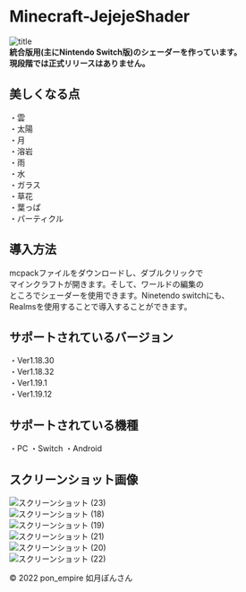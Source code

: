 # Minecraft-JejejeShader
![title](https://user-images.githubusercontent.com/87007186/174525515-d4fb6a19-7c2b-44b7-adf1-8403e0c3614b.png)  
**統合版用(主にNintendo Switch版)のシェーダーを作っています。  
現段階では正式リリースはありません。**
## 美しくなる点
・雲  
・太陽  
・月  
・溶岩  
・雨  
・水  
・ガラス  
・草花  
・葉っぱ  
・パーティクル
## 導入方法
mcpackファイルをダウンロードし、ダブルクリックで  
マインクラフトが開きます。そして、ワールドの編集の  
ところでシェーダーを使用できます。Ninetendo switchにも、  
Realmsを使用することで導入することができます。  
## サポートされているバージョン
・Ver1.18.30  
・Ver1.18.32  
・Ver1.19.1  
・Ver1.19.12
## サポートされている機種
・PC ・Switch ・Android
## スクリーンショット画像  
![スクリーンショット (23)](https://user-images.githubusercontent.com/87007186/174552016-932561cd-3064-4726-8781-d8d9daecbc1d.png)  
![スクリーンショット (18)](https://user-images.githubusercontent.com/87007186/174552031-188c62aa-5439-485f-be18-b42f7da33281.png)  
![スクリーンショット (19)](https://user-images.githubusercontent.com/87007186/174552045-0b60c84d-d0e4-4cf1-954a-6a4fe3f8f9c0.png)  
![スクリーンショット (21)](https://user-images.githubusercontent.com/87007186/174552056-a5e66ba6-1cef-45f5-a4c9-342482b9f8fc.png)  
![スクリーンショット (20)](https://user-images.githubusercontent.com/87007186/174552068-cb930b06-1bde-4b89-ae6f-922946598fcf.png)  
![スクリーンショット (22)](https://user-images.githubusercontent.com/87007186/174552086-14e80992-0eb8-4b7b-934d-8ac3aca685cc.png)  

© 2022 pon_empire 如月ぽんさん
